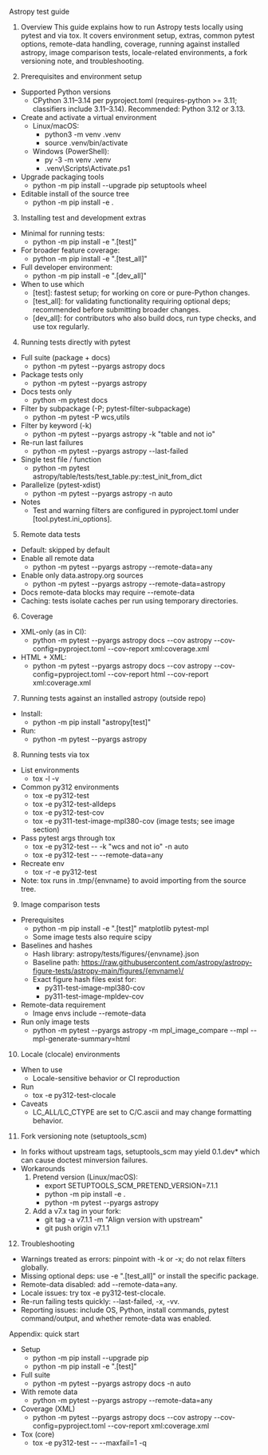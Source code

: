 
Astropy test guide

1) Overview
This guide explains how to run Astropy tests locally using pytest and via tox. It covers environment setup, extras, common pytest options, remote-data handling, coverage, running against installed astropy, image comparison tests, locale-related environments, a fork versioning note, and troubleshooting.

2) Prerequisites and environment setup
- Supported Python versions
  - CPython 3.11–3.14 per pyproject.toml (requires-python >= 3.11; classifiers include 3.11–3.14). Recommended: Python 3.12 or 3.13.
- Create and activate a virtual environment
  - Linux/macOS:
    - python3 -m venv .venv
    - source .venv/bin/activate
  - Windows (PowerShell):
    - py -3 -m venv .venv
    - .venv\Scripts\Activate.ps1
- Upgrade packaging tools
  - python -m pip install --upgrade pip setuptools wheel
- Editable install of the source tree
  - python -m pip install -e .

3) Installing test and development extras
- Minimal for running tests:
  - python -m pip install -e ".[test]"
- For broader feature coverage:
  - python -m pip install -e ".[test_all]"
- Full developer environment:
  - python -m pip install -e ".[dev_all]"
- When to use which
  - [test]: fastest setup; for working on core or pure-Python changes.
  - [test_all]: for validating functionality requiring optional deps; recommended before submitting broader changes.
  - [dev_all]: for contributors who also build docs, run type checks, and use tox regularly.

4) Running tests directly with pytest
- Full suite (package + docs)
  - python -m pytest --pyargs astropy docs
- Package tests only
  - python -m pytest --pyargs astropy
- Docs tests only
  - python -m pytest docs
- Filter by subpackage (-P; pytest-filter-subpackage)
  - python -m pytest -P wcs,utils
- Filter by keyword (-k)
  - python -m pytest --pyargs astropy -k "table and not io"
- Re-run last failures
  - python -m pytest --pyargs astropy --last-failed
- Single test file / function
  - python -m pytest astropy/table/tests/test_table.py::test_init_from_dict
- Parallelize (pytest-xdist)
  - python -m pytest --pyargs astropy -n auto
- Notes
  - Test and warning filters are configured in pyproject.toml under [tool.pytest.ini_options].

5) Remote data tests
- Default: skipped by default
- Enable all remote data
  - python -m pytest --pyargs astropy --remote-data=any
- Enable only data.astropy.org sources
  - python -m pytest --pyargs astropy --remote-data=astropy
- Docs remote-data blocks may require --remote-data
- Caching: tests isolate caches per run using temporary directories.

6) Coverage
- XML-only (as in CI):
  - python -m pytest --pyargs astropy docs --cov astropy --cov-config=pyproject.toml --cov-report xml:coverage.xml
- HTML + XML:
  - python -m pytest --pyargs astropy docs --cov astropy --cov-config=pyproject.toml --cov-report html --cov-report xml:coverage.xml

7) Running tests against an installed astropy (outside repo)
- Install:
  - python -m pip install "astropy[test]"
- Run:
  - python -m pytest --pyargs astropy

8) Running tests via tox
- List environments
  - tox -l -v
- Common py312 environments
  - tox -e py312-test
  - tox -e py312-test-alldeps
  - tox -e py312-test-cov
  - tox -e py311-test-image-mpl380-cov (image tests; see image section)
- Pass pytest args through tox
  - tox -e py312-test -- -k "wcs and not io" -n auto
  - tox -e py312-test -- --remote-data=any
- Recreate env
  - tox -r -e py312-test
- Note: tox runs in .tmp/{envname} to avoid importing from the source tree.

9) Image comparison tests
- Prerequisites
  - python -m pip install -e ".[test]" matplotlib pytest-mpl
  - Some image tests also require scipy
- Baselines and hashes
  - Hash library: astropy/tests/figures/{envname}.json
  - Baseline path: https://raw.githubusercontent.com/astropy/astropy-figure-tests/astropy-main/figures/{envname}/
  - Exact figure hash files exist for:
    - py311-test-image-mpl380-cov
    - py311-test-image-mpldev-cov
- Remote-data requirement
  - Image envs include --remote-data
- Run only image tests
  - python -m pytest --pyargs astropy -m mpl_image_compare --mpl --mpl-generate-summary=html

10) Locale (clocale) environments
- When to use
  - Locale-sensitive behavior or CI reproduction
- Run
  - tox -e py312-test-clocale
- Caveats
  - LC_ALL/LC_CTYPE are set to C/C.ascii and may change formatting behavior.

11) Fork versioning note (setuptools_scm)
- In forks without upstream tags, setuptools_scm may yield 0.1.dev* which can cause doctest minversion failures.
- Workarounds
  1) Pretend version (Linux/macOS):
     - export SETUPTOOLS_SCM_PRETEND_VERSION=7.1.1
     - python -m pip install -e .
     - python -m pytest --pyargs astropy
  2) Add a v7.x tag in your fork:
     - git tag -a v7.1.1 -m "Align version with upstream"
     - git push origin v7.1.1

12) Troubleshooting
- Warnings treated as errors: pinpoint with -k or -x; do not relax filters globally.
- Missing optional deps: use -e ".[test_all]" or install the specific package.
- Remote-data disabled: add --remote-data=any.
- Locale issues: try tox -e py312-test-clocale.
- Re-run failing tests quickly: --last-failed, -x, -vv.
- Reporting issues: include OS, Python, install commands, pytest command/output, and whether remote-data was enabled.

Appendix: quick start
- Setup
  - python -m pip install --upgrade pip
  - python -m pip install -e ".[test]"
- Full suite
  - python -m pytest --pyargs astropy docs -n auto
- With remote data
  - python -m pytest --pyargs astropy --remote-data=any
- Coverage (XML)
  - python -m pytest --pyargs astropy docs --cov astropy --cov-config=pyproject.toml --cov-report xml:coverage.xml
- Tox (core)
  - tox -e py312-test -- --maxfail=1 -q
